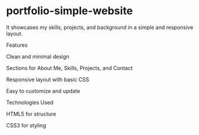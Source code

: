 # portfolio-simple-website
It showcases my skills, projects, and background in a simple and responsive layout.

Features

Clean and minimal design

Sections for About Me, Skills, Projects, and Contact

Responsive layout with basic CSS

Easy to customize and update

Technologies Used

HTML5 for structure

CSS3 for styling
